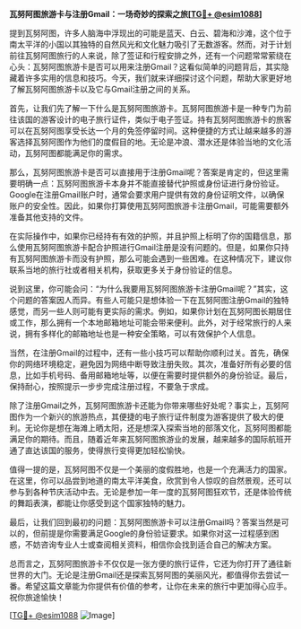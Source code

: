 **瓦努阿图旅游卡与注册Gmail：一场奇妙的探索之旅[[TG💪+ @esim1088](https://t.me/s/esim1088)]**

提到瓦努阿图，许多人脑海中浮现出的可能是蓝天、白云、碧海和沙滩，这个位于南太平洋的小国以其独特的自然风光和文化魅力吸引了无数游客。然而，对于计划前往瓦努阿图旅行的人来说，除了签证和行程安排之外，还有一个问题常常萦绕在心头：瓦努阿图旅游卡是否可以用来注册Gmail？这看似简单的问题背后，其实隐藏着许多实用的信息和技巧。今天，我们就来详细探讨这个问题，帮助大家更好地了解瓦努阿图旅游卡以及它与Gmail注册之间的关系。

首先，让我们先了解一下什么是瓦努阿图旅游卡。瓦努阿图旅游卡是一种专门为前往该国的游客设计的电子旅行证件，类似于电子签证。持有瓦努阿图旅游卡的旅客可以在瓦努阿图享受长达一个月的免签停留时间。这种便捷的方式让越来越多的游客选择瓦努阿图作为他们的度假目的地。无论是冲浪、潜水还是体验当地的文化活动，瓦努阿图都能满足你的需求。

那么，瓦努阿图旅游卡是否可以直接用于注册Gmail呢？答案是肯定的，但这里需要明确一点：瓦努阿图旅游卡本身并不能直接替代护照或身份证进行身份验证。Google在注册Gmail账户时，通常会要求用户提供有效的身份证明文件，以确保账户的安全性。因此，如果你打算使用瓦努阿图旅游卡注册Gmail，可能需要额外准备其他支持的文件。

在实际操作中，如果你已经持有有效的护照，并且护照上标明了你的国籍信息，那么使用瓦努阿图旅游卡配合护照进行Gmail注册是没有问题的。但是，如果你只持有瓦努阿图旅游卡而没有护照，那么可能会遇到一些困难。在这种情况下，建议你联系当地的旅行社或者相关机构，获取更多关于身份验证的信息。

说到这里，你可能会问：“为什么我要用瓦努阿图旅游卡注册Gmail呢？”其实，这个问题的答案因人而异。有些人可能只是想体验一下在瓦努阿图注册Gmail的独特感觉，而另一些人则可能有更实际的需求。例如，如果你计划在瓦努阿图长期居住或工作，那么拥有一个本地邮箱地址可能会带来便利。此外，对于经常旅行的人来说，拥有多样化的邮箱地址也是一种安全策略，可以有效保护个人信息。

当然，在注册Gmail的过程中，还有一些小技巧可以帮助你顺利过关。首先，确保你的网络环境稳定，避免因为网络中断导致注册失败。其次，准备好所有必要的信息，比如手机号码、备用邮箱地址等，以便在需要时提供额外的身份验证。最后，保持耐心，按照提示一步步完成注册过程，不要急于求成。

除了注册Gmail之外，瓦努阿图旅游卡还能为你带来哪些好处呢？事实上，瓦努阿图作为一个新兴的旅游热点，其便捷的电子旅行证件制度为游客提供了极大的便利。无论你是想在海滩上晒太阳，还是想深入探索当地的部落文化，瓦努阿图都能满足你的期待。而且，随着近年来瓦努阿图旅游业的发展，越来越多的国际航班开通了直达该国的服务，使得旅行变得更加轻松愉快。

值得一提的是，瓦努阿图不仅是一个美丽的度假胜地，也是一个充满活力的国家。在这里，你可以品尝到地道的南太平洋美食，欣赏到令人惊叹的自然景观，还可以参与到各种节庆活动中去。无论是参加一年一度的瓦努阿图狂欢节，还是体验传统的舞蹈表演，都能让你感受到这个国家独特的魅力。

最后，让我们回到最初的问题：瓦努阿图旅游卡可以注册Gmail吗？答案当然是可以的，但前提是你需要满足Google的身份验证要求。如果你对这一过程感到困惑，不妨咨询专业人士或查阅相关资料，相信你会找到适合自己的解决方案。

总而言之，瓦努阿图旅游卡不仅仅是一张方便的旅行证件，它还为你打开了通往新世界的大门。无论是注册Gmail还是探索瓦努阿图的美丽风光，都值得你去尝试一番。希望这篇文章能为你提供有价值的参考，让你在未来的旅行中更加得心应手。祝你旅途愉快！

[[TG💪+ @esim1088](https://t.me/s/esim1088) ![Image](https://i.postimg.cc/4NQfJmqS/Snipaste-2025-05-13-00-14-12.png)]